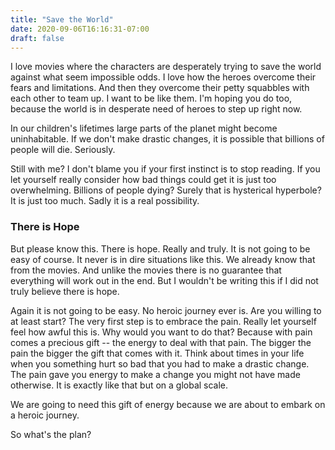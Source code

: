 ```yaml
---
title: "Save the World"
date: 2020-09-06T16:16:31-07:00
draft: false
---
```


I love movies where the characters are desperately trying to save the world against what seem impossible odds.
I love how the heroes overcome their fears and limitations. And then they overcome their petty squabbles with each other to team up. I want to be like them. I'm hoping you do too, because the world is in desperate need of heroes to step up right now.

In our children's lifetimes
large parts of the planet might become uninhabitable. If we don't make drastic changes, it is possible that billions of people will die. Seriously.

Still with me? I don't blame you if your first instinct is to stop reading. If you let yourself really consider how bad things could get
it is just too overwhelming. Billions of people dying? Surely that is hysterical hyperbole? It is just too much. Sadly it is a real possibility.

### There is Hope

But please know this. There is hope. Really and truly. It is not going to be easy of course. It never is in dire situations like this. We already
know that from the movies. And unlike the movies there is no guarantee that everything will work out in the end. But I wouldn't be writing this if
I did not truly believe there is hope.

Again it is not going to be easy. No heroic journey ever is. Are you willing to at least start? The very first step is to embrace the pain. Really let yourself feel how awful this is. Why would you want to do that? Because with pain comes a precious gift -- the energy to deal with that pain. The bigger the pain the bigger the gift that comes with it. Think about times in your life when you something hurt so bad that you had to make a drastic change. The pain gave you energy to make a change you might not have made otherwise. It is exactly like that but on a global scale.

We are going to need this gift of energy because we are about to embark on a heroic journey.

So what's the plan?
